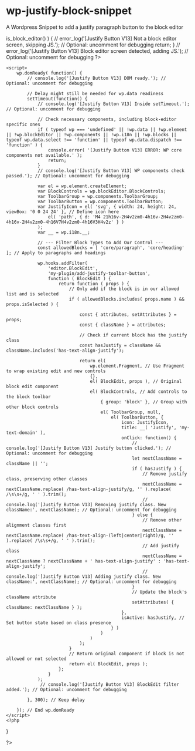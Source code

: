 # wp-justify-block-snippet
A Wordpress Snippet to add a justify paragraph button to the block editor

<?php
/**
 * Add Justify Button to WordPress Block Editor (Gutenberg) v13 - Block Level
 *
 * Changes the button's behavior to apply/remove a CSS class directly
 * to the selected block (e.g., paragraph) instead of applying an inline format.
 * This makes it behave similarly to block alignment buttons.
 *
 * Creado con ❤️ por Gemini y Victor
 */

// Enqueue CSS (Same selectors as V12, targeting the class on the block)
add_action( 'enqueue_block_editor_assets', 'my_plugin_enqueue_editor_styles_v13' );
function my_plugin_enqueue_editor_styles_v13() {
    // error_log('[Justify Button V13] Hook enqueue_block_editor_assets fired (for CSS).'); // Optional: uncomment for debugging
    // Specificity for editor + !important
    $editor_css = ".editor-styles-wrapper p.has-text-align-justify, .editor-styles-wrapper h1.has-text-align-justify, .editor-styles-wrapper h2.has-text-align-justify, .editor-styles-wrapper h3.has-text-align-justify, .editor-styles-wrapper h4.has-text-align-justify, .editor-styles-wrapper h5.has-text-align-justify, .editor-styles-wrapper h6.has-text-align-justify { text-align: justify !important; }";
    // Fallback for potential structure changes or other block types if needed
    $editor_css .= " .has-text-align-justify { text-align: justify !important; }";
    wp_add_inline_style( 'wp-block-editor', $editor_css );
}

add_action( 'wp_enqueue_scripts', 'my_plugin_add_frontend_styles_v13' );
function my_plugin_add_frontend_styles_v13() {
    // Apply to paragraph or generally
    $frontend_css = "p.has-text-align-justify, h1.has-text-align-justify, h2.has-text-align-justify, h3.has-text-align-justify, h4.has-text-align-justify, h5.has-text-align-justify, h6.has-text-align-justify { text-align: justify !important; }";
    $frontend_css .= " .has-text-align-justify { text-align: justify !important; }"; // General fallback
    wp_add_inline_style( 'wp-block-library', $frontend_css );
}

// Main logic via footer script
add_action( 'admin_print_footer_scripts', 'my_plugin_add_justify_button_via_footer_v13', 999 );

function my_plugin_add_justify_button_via_footer_v13() {

    // Only run on block editor screens
    // Updated check for more reliability
    $screen = function_exists( 'get_current_screen' ) ? get_current_screen() : null;
    if ( ! $screen || ! $screen->is_block_editor() ) {
        // error_log('[Justify Button V13] Not a block editor screen, skipping JS.'); // Optional: uncomment for debugging
        return;
    }
     // error_log('[Justify Button V13] Block editor screen detected, adding JS.'); // Optional: uncomment for debugging

    ?>
    <script>
        wp.domReady( function() {
            // console.log('[Justify Button V13] DOM ready.'); // Optional: uncomment for debugging

            // Delay might still be needed for wp.data readiness
            setTimeout(function() {
                // console.log('[Justify Button V13] Inside setTimeout.'); // Optional: uncomment for debugging

                // Check necessary components, including block-editor specific ones
                if ( typeof wp === 'undefined' || !wp.data || !wp.element || !wp.blockEditor || !wp.components || !wp.i18n || !wp.blocks || typeof wp.data.select !== 'function' || typeof wp.data.dispatch !== 'function' ) {
                    console.error( '[Justify Button V13] ERROR: WP core components not available.' );
                    return;
                }
                // console.log('[Justify Button V13] WP components check passed.'); // Optional: uncomment for debugging

                var el = wp.element.createElement;
                var BlockControls = wp.blockEditor.BlockControls;
                var ToolbarGroup = wp.components.ToolbarGroup;
                var ToolbarButton = wp.components.ToolbarButton;
                var JustifyIcon = el( 'svg', { width: 24, height: 24, viewBox: '0 0 24 24' }, // Define icon here
                    el( 'path', { d: 'M4 21h16v-2H4v2zm0-4h16v-2H4v2zm0-4h16v-2H4v2zm0-4h16V7H4v2zm0-4h16V3H4v2z' } )
                );
                var __ = wp.i18n.__;

                // --- Filter Block Types to Add Our Control ---
                const allowedBlocks = [ 'core/paragraph', 'core/heading' ]; // Apply to paragraphs and headings

                wp.hooks.addFilter(
                    'editor.BlockEdit',
                    'my-plugin/add-justify-toolbar-button',
                    function ( BlockEdit ) {
                        return function ( props ) {
                            // Only add if the block is in our allowed list and is selected
                            if ( allowedBlocks.includes( props.name ) && props.isSelected ) {

                                const { attributes, setAttributes } = props;
                                const { className } = attributes;

                                // Check if current block has the justify class
                                const hasJustify = className && className.includes('has-text-align-justify');

                                return el(
                                    wp.element.Fragment, // Use Fragment to wrap existing edit and new controls
                                    {},
                                    el( BlockEdit, props ), // Original block edit component
                                    el( BlockControls, // Add controls to the block toolbar
                                        { group: 'block' }, // Group with other block controls
                                        el( ToolbarGroup, null,
                                            el( ToolbarButton, {
                                                icon: JustifyIcon,
                                                title: __( 'Justify', 'my-text-domain' ),
                                                onClick: function() {
                                                    // console.log('[Justify Button V13] Justify button clicked.'); // Optional: uncomment for debugging
                                                    let nextClassName = className || '';
                                                    if ( hasJustify ) {
                                                        // Remove justify class, preserving other classes
                                                        nextClassName = nextClassName.replace( /has-text-align-justify/g, '' ).replace( /\s\s+/g, ' ' ).trim();
                                                        // console.log('[Justify Button V13] Removing justify class. New className:', nextClassName); // Optional: uncomment for debugging
                                                    } else {
                                                        // Remove other alignment classes first
                                                        nextClassName = nextClassName.replace( /has-text-align-(left|center|right)/g, '' ).replace( /\s\s+/g, ' ' ).trim();
                                                        // Add justify class
                                                        nextClassName = nextClassName ? nextClassName + ' has-text-align-justify' : 'has-text-align-justify';
                                                        // console.log('[Justify Button V13] Adding justify class. New className:', nextClassName); // Optional: uncomment for debugging
                                                    }
                                                    // Update the block's className attribute
                                                    setAttributes( { className: nextClassName } );
                                                },
                                                isActive: hasJustify, // Set button state based on class presence
                                            } )
                                        )
                                    )
                                );
                            }
                            // Return original component if block is not allowed or not selected
                            return el( BlockEdit, props );
                        };
                    }
                );
                 // console.log('[Justify Button V13] BlockEdit filter added.'); // Optional: uncomment for debugging

            }, 300); // Keep delay

        }); // End wp.domReady
    </script>
    <?php
}

?>
